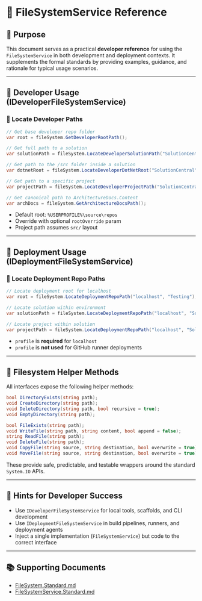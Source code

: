 # 📘 FileSystemService Reference

## 📘 Purpose

This document serves as a practical **developer reference** for using the `FileSystemService` in both development and deployment contexts.
It supplements the formal standards by providing examples, guidance, and rationale for typical usage scenarios.

---

## 🧭 Developer Usage (IDeveloperFileSystemService)

### 🔹 Locate Developer Paths

```csharp
// Get base developer repo folder
var root = fileSystem.GetDeveloperRootPath();

// Get full path to a solution
var solutionPath = fileSystem.LocateDeveloperSolutionPath("SolutionCentral");

// Get path to the /src folder inside a solution
var dotnetRoot = fileSystem.LocateDeveloperDotNetRoot("SolutionCentral");

// Get path to a specific project
var projectPath = fileSystem.LocateDeveloperProjectPath("SolutionCentral", "SolutionCentral.Core");

// Get canonical path to ArchitectureDocs.Content
var archDocs = fileSystem.GetArchitectureDocsPath();
```

* Default root: `%USERPROFILE%\source\repos`
* Override with optional `rootOverride` param
* Project path assumes `src/` layout

---

## 🚀 Deployment Usage (IDeploymentFileSystemService)

### 🔹 Locate Deployment Repo Paths

```csharp
// Locate deployment root for localhost
var root = fileSystem.LocateDeploymentRepoPath("localhost", "Testing");

// Locate solution within environment
var solutionPath = fileSystem.LocateDeploymentRepoPath("localhost", "SolutionCentral", "Testing");

// Locate project within solution
var projectPath = fileSystem.LocateDeploymentRepoPath("localhost", "SolutionCentral", "SolutionCentral.Core", "Testing");
```

* `profile` is **required** for `localhost`
* `profile` is **not used** for GitHub runner deployments

---

## 🧰 Filesystem Helper Methods

All interfaces expose the following helper methods:

```csharp
bool DirectoryExists(string path);
void CreateDirectory(string path);
void DeleteDirectory(string path, bool recursive = true);
void EmptyDirectory(string path);

bool FileExists(string path);
void WriteFile(string path, string content, bool append = false);
string ReadFile(string path);
void DeleteFile(string path);
void CopyFile(string source, string destination, bool overwrite = true);
void MoveFile(string source, string destination, bool overwrite = true);
```

These provide safe, predictable, and testable wrappers around the standard `System.IO` APIs.

---

## 🧠 Hints for Developer Success

* Use `IDeveloperFileSystemService` for local tools, scaffolds, and CLI development
* Use `IDeploymentFileSystemService` in build pipelines, runners, and deployment agents
* Inject a single implementation (`FileSystemService`) but code to the correct interface

---

## 📚 Supporting Documents

* [FileSystem.Standard.md](./FileSystem.Standard.md)
* [FileSystemService.Standard.md](./FileSystemService.Standard.md)
